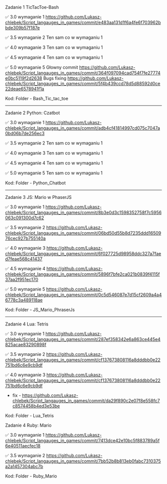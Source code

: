 Zadanie 1 TicTacToe-Bash

✅ 3.0 wymaganie 1 https://github.com/Lukasz-chlebek/Script_langauges_in_games/commit/e483aa131d1f6a4fe6f703962bbde309b57f187e

✅ 3.5 wymaganie 2 Ten sam co w wymaganiu 1

✅ 4.0 wymaganie 3 Ten sam co w wymaganiu 1

✅ 4.5 wymaganie 4 Ten sam co w wymaganiu 1

✅ 5.0 wymaganie 5  Głowny commit https://github.com/Lukasz-chlebek/Script_langauges_in_games/commit/364f097094cad754f7fe27774e0bc5119f2d2638 
                     Bugs fixing https://github.com/Lukasz-chlebek/Script_langauges_in_games/commit/5f4b439ccd78d5d88592d0ce22deae6578941f1a

Kod: Folder - Bash_Tic_tac_toe

---------------------------------

Zadanie 2 Python: Czatbot

✅ 3.0 wymaganie 1 https://github.com/Lukasz-chlebek/Script_langauges_in_games/commit/adb4cf41814997cd075c7047a0bd06b7de256ec3

✅ 3.5 wymaganie 2 Ten sam co w wymaganiu 1

✅ 4.0 wymaganie 3 Ten sam co w wymaganiu 1

✅ 4.5 wymaganie 4 Ten sam co w wymaganiu 1

✅ 5.0 wymaganie 5 Ten sam co w wymaganiu 1

Kod: Folder - Python_Chatbot

---------------------------------

Zadanie 3  JS: Mario w PhaserJS

✅ 3.0 wymaganie 1 https://github.com/Lukasz-chlebek/Script_langauges_in_games/commit/8b3e0d3c1598352758f7c5956063c091300d7c62

✅ 3.5 wymaganie 2 https://github.com/Lukasz-chlebek/Script_langauges_in_games/commit/06bd50d55b8d7235ddd1650976cec927b755140a

✅ 4.0 wymaganie 3 https://github.com/Lukasz-chlebek/Script_langauges_in_games/commit/6f027725d98958ddc327a7faed7feae568c41437

✅ 4.5 wymaganie 4 https://github.com/Lukasz-chlebek/Script_langauges_in_games/commit/5896f7bfe2ca021b0839f4115f37aa2f951ec170

✅ 5.0 wymaganie 5 https://github.com/Lukasz-chlebek/Script_langauges_in_games/commit/0c5d546087e7d15cf2609a4a46778c3a489118ae

Kod: Folder - JS_Mario_PhraserJs

---------------------------------

Zadanie 4  Lua: Tetris

✅ 3.0 wymaganie 1 https://github.com/Lukasz-chlebek/Script_langauges_in_games/commit/287ef358342e6a863ce445e4825acae83290898f

✅ 3.5 wymaganie 2 https://github.com/Lukasz-chlebek/Script_langauges_in_games/commit/cf137673808116a8dddbb0e22751bd6c6e9cb9df

✅ 4.0 wymaganie 3 https://github.com/Lukasz-chlebek/Script_langauges_in_games/commit/cf137673808116a8dddbb0e22751bd6c6e9cb9df 
+ fix - https://github.com/Lukasz-chlebek/Script_langauges_in_games/commit/da29f890c2e07f8e558fc7c8574458b4ed3e53be

Kod: Folder - Lua_Tetris

Zadanie 4  Ruby: Mario

✅ 3.0 wymaganie 1 https://github.com/Lukasz-chlebek/Script_langauges_in_games/commit/7413dce42e10bc5f883789a5f6e40511aecfec18

✅ 3.5 wymaganie 2 https://github.com/Lukasz-chlebek/Script_langauges_in_games/commit/7bb52b8b813eb0fabc7310375a2a1457304abc7b

Kod: Folder - Ruby_Mario


